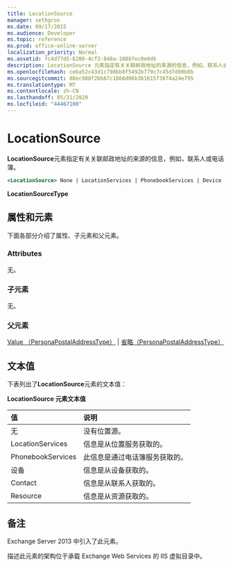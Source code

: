 ```yaml
---
title: LocationSource
manager: sethgros
ms.date: 09/17/2015
ms.audience: Developer
ms.topic: reference
ms.prod: office-online-server
localization_priority: Normal
ms.assetid: fc4d77d5-6200-4cf3-848a-1088fec0e0d6
description: LocationSource 元素指定有关关联邮政地址的来源的信息，例如，联系人或电话簿。
ms.openlocfilehash: ceba52c43d1c798bb8f5492b779c7c45d7d00b0b
ms.sourcegitcommit: 88ec988f2bb67c1866d06b361615f3674a24e795
ms.translationtype: MT
ms.contentlocale: zh-CN
ms.lasthandoff: 05/31/2020
ms.locfileid: "44467100"
---
```

# <a name="locationsource"></a>LocationSource

**LocationSource**元素指定有关关联邮政地址的来源的信息，例如，联系人或电话簿。 
  
```XML
<LocationSource> None | LocationServices | PhonebookServices | Device | Contact | Resource </LocationSource>
```

 **LocationSourceType**
## <a name="attributes-and-elements"></a>属性和元素

下面各部分介绍了属性、子元素和父元素。
  
### <a name="attributes"></a>Attributes

无。
  
### <a name="child-elements"></a>子元素

无。
  
### <a name="parent-elements"></a>父元素

[Value （PersonaPostalAddressType）](value-personapostaladdresstype.md)  | [省略（PersonaPostalAddressType）](postaladdress-personapostaladdresstype.md)
  
## <a name="text-value"></a>文本值

下表列出了**LocationSource**元素的文本值： 
  
**LocationSource 元素文本值**

|**值**|**说明**|
|:-----|:-----|
|无  <br/> |没有位置源。  <br/> |
|LocationServices  <br/> |信息是从位置服务获取的。  <br/> |
|PhonebookServices  <br/> |此信息是通过电话簿服务获取的。  <br/> |
|设备  <br/> |信息是从设备获取的。  <br/> |
|Contact  <br/> |信息是从联系人获取的。  <br/> |
|Resource  <br/> |信息是从资源获取的。  <br/> |
   
## <a name="remarks"></a>备注

Exchange Server 2013 中引入了此元素。
  
描述此元素的架构位于承载 Exchange Web Services 的 IIS 虚拟目录中。
  

